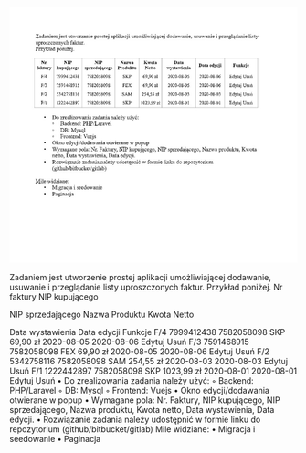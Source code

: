 <img src="faktury.jpg" alt="faktury">

Zadaniem jest utworzenie prostej aplikacji umożliwiającej dodawanie, usuwanie i przeglądanie listy
uproszczonych faktur.
Przykład poniżej.
Nr
faktury
NIP
kupującego

NIP
sprzedającego
Nazwa
Produktu
Kwota
Netto

Data
wystawienia Data edycji Funkcje
F/4 7999412438 7582058098 SKP 69,90 zł 2020-08-05 2020-08-06 Edytuj Usuń
F/3 7591468915 7582058098 FEX 69,90 zł 2020-08-05 2020-08-06 Edytuj Usuń
F/2 5342758116 7582058098 SAM 254,55 zł 2020-08-03 2020-08-03 Edytuj Usuń
F/1 1222442897 7582058098 SKP 1023,99 zł 2020-08-01 2020-08-01 Edytuj Usuń
• Do zrealizowania zadania należy użyć:
◦ Backend: PHP/Laravel
◦ DB: Mysql
◦ Frontend: Vuejs
• Okno edycji/dodawania otwierane w popup
• Wymagane pola: Nr. Faktury, NIP kupującego, NIP sprzedającego, Nazwa produktu, Kwota
netto, Data wystawienia, Data edycji.
• Rozwiązanie zadania należy udostępnić w formie linku do repozytorium
(github/bitbucket/gitlab)
Mile widziane:
• Migracja i seedowanie
• Paginacja

